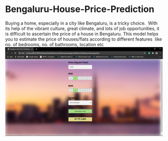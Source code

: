 # Bengaluru-House-Price-Prediction
Buying a home, especially in a city like Bengaluru, is a tricky choice.  With its help of the vibrant culture, great climate, and lots of job opportunities, it is difficult to ascertain the price of a house in Bengaluru. This model helps you to estimate the price of houses/flats according to different features  like no. of bedrooms, no. of bathrooms, location etc
![alt text](https://github.com/Nitishmaini/Bengaluru-House-Price-Prediction/blob/main/Screenshot%20(211).png)
